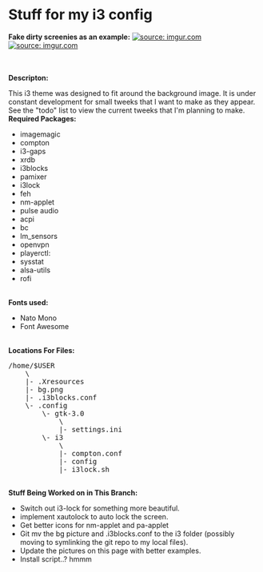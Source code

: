 <h1>Stuff for my i3 config</h1>

<strong>Fake dirty screenies as an example:</strong>
<a href="http://imgur.com/LPpoNXk"><img src="http://i.imgur.com/LPpoNXk.png" title="source: imgur.com" /></a>
<a href="http://imgur.com/MJSHxye"><img src="http://i.imgur.com/MJSHxye.png" title="source: imgur.com" /></a>

<br>
<br>
<strong>Descripton:</strong>
<p>This i3 theme was designed to fit around the background image. It is under constant development for small tweeks that I want to make as they appear. See the "todo" list to view the current tweeks that I'm planning to make. 

<br>
<strong>Required Packages:</strong>
<ul>
<li>imagemagic
<li>compton
<li>i3-gaps
<li>xrdb
<li>i3blocks
<li>pamixer
<li>i3lock
<li>feh
<li>nm-applet
<li>pulse audio
<li>acpi
<li>bc
<li>lm_sensors
<li>openvpn
<li>playerctl:
<li>sysstat
<li>alsa-utils
<li>rofi
</ul>

<br>
<strong>Fonts used:</strong>
<ul>
<li>Nato Mono
<li>Font Awesome
</ul>

<br>
<strong>Locations For Files:</strong>
<pre>/home/$USER
	\
	|- .Xresources
	|- bg.png
	|- .i3blocks.conf
	\- .config
		\- gtk-3.0
			\
			|- settings.ini
		\- i3
			\
			|- compton.conf
			|- config
			|- i3lock.sh
	
</pre>

<strong>Stuff Being Worked on in This Branch:</strong>
<ul>
<li>Switch out i3-lock for something more beautiful.
<li>implement xautolock to auto lock the screen.
<li>Get better icons for nm-applet and pa-applet
<li>Git mv the bg picture and .i3blocks.conf to the i3 folder (possibly moving to symlinking the git repo to my local files).
<li>Update the pictures on this page with better examples.
<li>Install script..? hmmm
